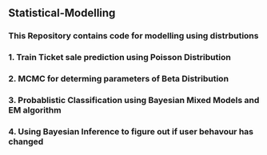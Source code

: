 ## Statistical-Modelling
### This Repository contains code for modelling using distrbutions  

###  1. Train Ticket sale prediction using Poisson Distribution 
###  2. MCMC for determing parameters of Beta Distribution   
###  3. Probablistic Classification using Bayesian Mixed Models and EM algorithm
###  4. Using Bayesian Inference to figure out if user behavour has changed

